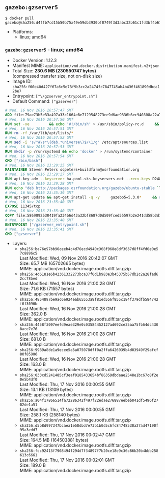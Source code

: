 ## `gazebo:gzserver5`

```console
$ docker pull gazebo@sha256:d4ffb7cd15b50b75a49e59db3930bf0749f3d3abc32b61c1fd3bf4b613c08d72
```

-	Platforms:
	-	linux; amd64

### `gazebo:gzserver5` - linux; amd64

-	Docker Version: 1.12.3
-	Manifest MIME: `application/vnd.docker.distribution.manifest.v2+json`
-	Total Size: **230.6 MB (230550747 bytes)**  
	(compressed transfer size, not on-disk size)
-	Image ID: `sha256:f60e40d427f67a6c5e73f9b3cc2a2474fc7847745ab4b436f461890dbca12be7`
-	Entrypoint: `["\/gzserver_entrypoint.sh"]`
-	Default Command: `["gzserver"]`

```dockerfile
# Wed, 16 Nov 2016 20:57:47 GMT
ADD file:79ae73b5e33a497a33c1664e8e7129548273ee9d6ac9336b6ec940808a22a781 in / 
# Wed, 16 Nov 2016 20:57:50 GMT
RUN set -xe 		&& echo '#!/bin/sh' > /usr/sbin/policy-rc.d 	&& echo 'exit 101' >> /usr/sbin/policy-rc.d 	&& chmod +x /usr/sbin/policy-rc.d 		&& dpkg-divert --local --rename --add /sbin/initctl 	&& cp -a /usr/sbin/policy-rc.d /sbin/initctl 	&& sed -i 's/^exit.*/exit 0/' /sbin/initctl 		&& echo 'force-unsafe-io' > /etc/dpkg/dpkg.cfg.d/docker-apt-speedup 		&& echo 'DPkg::Post-Invoke { "rm -f /var/cache/apt/archives/*.deb /var/cache/apt/archives/partial/*.deb /var/cache/apt/*.bin || true"; };' > /etc/apt/apt.conf.d/docker-clean 	&& echo 'APT::Update::Post-Invoke { "rm -f /var/cache/apt/archives/*.deb /var/cache/apt/archives/partial/*.deb /var/cache/apt/*.bin || true"; };' >> /etc/apt/apt.conf.d/docker-clean 	&& echo 'Dir::Cache::pkgcache ""; Dir::Cache::srcpkgcache "";' >> /etc/apt/apt.conf.d/docker-clean 		&& echo 'Acquire::Languages "none";' > /etc/apt/apt.conf.d/docker-no-languages 		&& echo 'Acquire::GzipIndexes "true"; Acquire::CompressionTypes::Order:: "gz";' > /etc/apt/apt.conf.d/docker-gzip-indexes 		&& echo 'Apt::AutoRemove::SuggestsImportant "false";' > /etc/apt/apt.conf.d/docker-autoremove-suggests
# Wed, 16 Nov 2016 20:57:51 GMT
RUN rm -rf /var/lib/apt/lists/*
# Wed, 16 Nov 2016 20:57:52 GMT
RUN sed -i 's/^#\s*\(deb.*universe\)$/\1/g' /etc/apt/sources.list
# Wed, 16 Nov 2016 20:57:53 GMT
RUN mkdir -p /run/systemd && echo 'docker' > /run/systemd/container
# Wed, 16 Nov 2016 20:57:54 GMT
CMD ["/bin/bash"]
# Wed, 16 Nov 2016 23:29:25 GMT
MAINTAINER Steven Peters scpeters+buildfarm@osrfoundation.org
# Wed, 16 Nov 2016 23:29:27 GMT
RUN apt-key adv --keyserver ha.pool.sks-keyservers.net --recv-keys D2486D2DD83DB69272AFE98867170598AF249743
# Wed, 16 Nov 2016 23:29:28 GMT
RUN echo "deb http://packages.osrfoundation.org/gazebo/ubuntu-stable `lsb_release -cs` main" > /etc/apt/sources.list.d/gazebo-latest.list
# Wed, 16 Nov 2016 23:35:39 GMT
RUN apt-get update && apt-get install -q -y     gazebo5=5.3.0*     && rm -rf /var/lib/apt/lists/*
# Wed, 16 Nov 2016 23:35:40 GMT
EXPOSE 11345/tcp
# Wed, 16 Nov 2016 23:35:40 GMT
COPY file:5869092530419fa234b6d43a32bf8687d0d509fced55597b2e241dd58b3d1335 in / 
# Wed, 16 Nov 2016 23:35:40 GMT
ENTRYPOINT ["/gzserver_entrypoint.sh"]
# Wed, 16 Nov 2016 23:35:41 GMT
CMD ["gzserver"]
```

-	Layers:
	-	`sha256:ba76e97bb96ceeb4c4d76ecd4940c368f968e8df3637d8ff4fd0e0e57c8896c5`  
		Last Modified: Wed, 09 Nov 2016 20:42:07 GMT  
		Size: 65.7 MB (65702665 bytes)  
		MIME: application/vnd.docker.image.rootfs.diff.tar.gzip
	-	`sha256:4d6181e6b42361332273bca37f0d1b983e3b45375b57db2c2a28fad62cc78bed`  
		Last Modified: Wed, 16 Nov 2016 21:00:28 GMT  
		Size: 71.6 KB (71557 bytes)  
		MIME: application/vnd.docker.image.rootfs.diff.tar.gzip
	-	`sha256:4854897be9ac6e924eab65553a8f81ed556f855c184f379dfb584742f0f3096b`  
		Last Modified: Wed, 16 Nov 2016 21:00:28 GMT  
		Size: 362.0 B  
		MIME: application/vnd.docker.image.rootfs.diff.tar.gzip
	-	`sha256:4458f3097eefd9eae329e0c03584452127ad692ce35aa75fb64dc4308ace7e76`  
		Last Modified: Wed, 16 Nov 2016 21:00:28 GMT  
		Size: 681.0 B  
		MIME: application/vnd.docker.image.rootfs.diff.tar.gzip
	-	`sha256:9989a8de1a9ecee5a5a075078dff0a2ffa6426039b4d03949f29afcf80f85906`  
		Last Modified: Wed, 16 Nov 2016 21:00:28 GMT  
		Size: 163.0 B  
		MIME: application/vnd.docker.image.rootfs.diff.tar.gzip
	-	`sha256:033cd5241485cf3eaf0185433654bf86359dbdaae2548e1bc67c8f2e0e5b4df0`  
		Last Modified: Thu, 17 Nov 2016 00:00:55 GMT  
		Size: 13.1 KB (13109 bytes)  
		MIME: application/vnd.docker.image.rootfs.diff.tar.gzip
	-	`sha256:a04f17866514fa72286342f497f22edae276887eebeb041df5496f2702de1a51`  
		Last Modified: Thu, 17 Nov 2016 00:00:55 GMT  
		Size: 258.1 KB (258140 bytes)  
		MIME: application/vnd.docker.image.rootfs.diff.tar.gzip
	-	`sha256:d5b8d997347bcaea1e58dbd7e73b1b0d5c6fc84748530a27ad47190f95a3edd7`  
		Last Modified: Thu, 17 Nov 2016 00:02:47 GMT  
		Size: 164.5 MB (164503881 bytes)  
		MIME: application/vnd.docker.image.rootfs.diff.tar.gzip
	-	`sha256:fcc92413f7908494f294d7f34897f7b20ce18e9c36c86b20b4bbb258613c6661`  
		Last Modified: Thu, 17 Nov 2016 00:02:01 GMT  
		Size: 189.0 B  
		MIME: application/vnd.docker.image.rootfs.diff.tar.gzip
